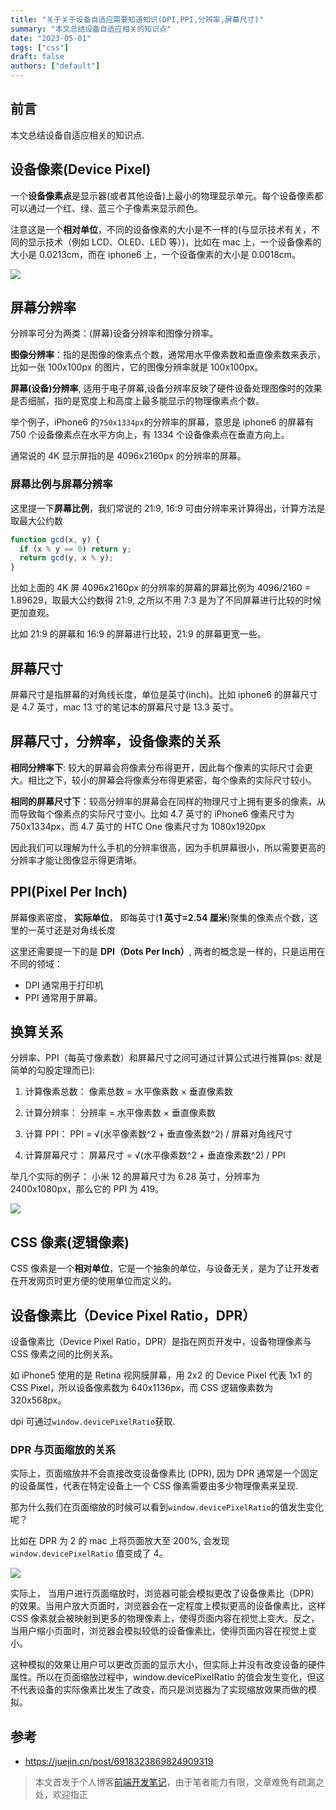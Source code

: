 ```yaml
---
title: "关于关于设备自适应需要知道知识(DPI,PPI,分辨率,屏幕尺寸)"
summary: "本文总结设备自适应相关的知识点"
date: "2023-05-01"
tags: ["css"]
draft: false
authors: ["default"]
---
```


## 前言

本文总结设备自适应相关的知识点.

## 设备像素(Device Pixel)

一个**设备像素点**是显示器(或者其他设备)上最小的物理显示单元。每个设备像素都可以通过一个红、绿、蓝三个子像素来显示颜色。

注意这是一个**相对单位**，不同的设备像素的大小是不一样的(与显示技术有关，不同的显示技术（例如 LCD、OLED、LED 等）)，比如在 mac 上，一个设备像素的大小是 0.0213cm，而在 iphone6 上，一个设备像素的大小是 0.0018cm。

![](https://cdn.jsdelivr.net/gh/chenxiaoyao6228/cloudimg@main/2023/device-pixel.png)

## 屏幕分辨率

分辨率可分为两类：(屏幕)设备分辨率和图像分辨率。

**图像分辨率**：指的是图像的像素点个数，通常用水平像素数和垂直像素数来表示，比如一张 100x100px 的图片，它的图像分辨率就是 100x100px。

**屏幕(设备)分辨率**, 适用于电子屏幕,设备分辨率反映了硬件设备处理图像时的效果是否细腻，指的是宽度上和高度上最多能显示的物理像素点个数。

举个例子，iPhone6 的`750x1334px`的分辨率的屏幕，意思是 iphone6 的屏幕有 750 个设备像素点在水平方向上，有 1334 个设备像素点在垂直方向上。

通常说的 4K 显示屏指的是 4096x2160px 的分辨率的屏幕。

### 屏幕比例与屏幕分辨率

这里提一下**屏幕比例**，我们常说的 21:9, 16:9 可由分辨率来计算得出，计算方法是取最大公约数

```js
function gcd(x, y) {
  if (x % y == 0) return y;
  return gcd(y, x % y);
}
```

比如上面的 4K 屏 4096x2160px 的分辨率的屏幕的屏幕比例为 4096/2160 = 1.89629，取最大公约数得 21:9, 之所以不用 7:3 是为了不同屏幕进行比较的时候更加直观。

比如 21:9 的屏幕和 16:9 的屏幕进行比较，21:9 的屏幕更宽一些。

## 屏幕尺寸

屏幕尺寸是指屏幕的对角线长度，单位是英寸(inch)。比如 iphone6 的屏幕尺寸是 4.7 英寸，mac 13 寸的笔记本的屏幕尺寸是 13.3 英寸。

## 屏幕尺寸，分辨率，设备像素的关系

**相同分辨率下**: 较大的屏幕会将像素分布得更开，因此每个像素的实际尺寸会更大。相比之下，较小的屏幕会将像素分布得更紧密，每个像素的实际尺寸较小。

**相同的屏幕尺寸下**：较高分辨率的屏幕会在同样的物理尺寸上拥有更多的像素，从而导致每个像素点的实际尺寸变小。比如 4.7 英寸的 iPhone6 像素尺寸为 750x1334px，而 4.7 英寸的 HTC One 像素尺寸为 1080x1920px

因此我们可以理解为什么手机的分辨率很高，因为手机屏幕很小，所以需要更高的分辨率才能让图像显示得更清晰。

## PPI(Pixel Per Inch)

屏幕像素密度， **实际单位**， 即每英寸(**1 英寸=2.54 厘米**)聚集的像素点个数，这里的一英寸还是对角线长度

这里还需要提一下的是 **DPI（Dots Per Inch）**, 两者的概念是一样的，只是运用在不同的领域：

- DPI 通常用于打印机
- PPI 通常用于屏幕。

## 换算关系

分辨率、PPI（每英寸像素数）和屏幕尺寸之间可通过计算公式进行推算(ps: 就是简单的勾股定理而已):

1. 计算像素总数：
   像素总数 = 水平像素数 × 垂直像素数

1. 计算分辨率：
   分辨率 = 水平像素数 × 垂直像素数

1. 计算 PPI：
   PPI = √(水平像素数^2 + 垂直像素数^2) / 屏幕对角线尺寸

1. 计算屏幕尺寸：
   屏幕尺寸 = √(水平像素数^2 + 垂直像素数^2) / PPI

举几个实际的例子： 小米 12 的屏幕尺寸为 6.28 英寸，分辨率为 2400x1080px，那么它的 PPI 为 419。

![](https://cdn.jsdelivr.net/gh/chenxiaoyao6228/cloudimg@main/2023/xiaomi-12-ppi.png)

## CSS 像素(逻辑像素)

CSS 像素是一个**相对单位**，它是一个抽象的单位，与设备无关，是为了让开发者在开发网页时更方便的使用单位而定义的。

## 设备像素比（Device Pixel Ratio，DPR）

设备像素比（Device Pixel Ratio，DPR）是指在网页开发中，设备物理像素与 CSS 像素之间的比例关系。

如 iPhone5 使用的是 Retina 视网膜屏幕，用 2x2 的 Device Pixel 代表 1x1 的 CSS Pixel，所以设备像素数为 640x1136px，而 CSS 逻辑像素数为 320x568px。

dpi 可通过`window.devicePixelRatio`获取.

### DPR 与页面缩放的关系

实际上，页面缩放并不会直接改变设备像素比 (DPR), 因为 DPR 通常是一个固定的设备属性，代表在特定设备上一个 CSS 像素需要由多少物理像素来呈现.

那为什么我们在页面缩放的时候可以看到`window.devicePixelRatio`的值发生变化呢？

比如在 DPR 为 2 的 mac 上将页面放大至 200%, 会发现 `window.devicePixelRatio` 值变成了 4。

![](https://cdn.jsdelivr.net/gh/chenxiaoyao6228/cloudimg@main/2023/dpr-with-page-scale.png)

实际上， 当用户进行页面缩放时，浏览器可能会模拟更改了设备像素比（DPR）的效果。当用户放大页面时，浏览器会在一定程度上模拟更高的设备像素比，这样 CSS 像素就会被映射到更多的物理像素上，使得页面内容在视觉上变大。反之，当用户缩小页面时，浏览器会模拟较低的设备像素比，使得页面内容在视觉上变小。

这种模拟的效果让用户可以更改页面的显示大小，但实际上并没有改变设备的硬件属性。所以在页面缩放过程中，window.devicePixelRatio 的值会发生变化，但这不代表设备的实际像素比发生了改变，而只是浏览器为了实现缩放效果而做的模拟。

## 参考

- https://juejin.cn/post/6918323869824909319

> 本文首发于个人博客[前端开发笔记](https://github.com/chenxiaoyao6228/fe-notes)，由于笔者能力有限，文章难免有疏漏之处，欢迎指正
